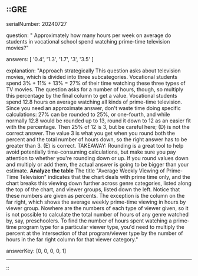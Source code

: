 ::GRE
---

serialNumber: 20240727

question: " Approximately how many hours per week on average do students in vocational school spend watching prime-time television movies?"

answers: [
  '0.4',
  '1.3',
  '1.7',
  '3',
  '3.5'
]

explanation: "Approach strategically This question asks about television movies, which is divided into three subcategories. Vocational students spend 3% + 11% + 13% = 27% of their time watching these three types of TV movies. The question asks for a number of hours, though, so multiply this percentage by the final column to get a value. Vocational students spend 12.8 hours on average watching all kinds of prime-time television. Since you need an approximate answer, don't waste time doing specific calculations: 27% can be rounded to 25%, or one-fourth, and while normally 12.8 would be rounded up to 13, round it down to 12 as an easier fit with the percentage. Then 25% of 12 is 3, but be careful here; (D) is not the correct answer. The value 3 is what you get when you round both the percent and the total number of hours down, so the right answer has to be greater than 3. (E) is correct. TAKEAWAY: Rounding is a great tool to help avoid potentially time-consuming calculations, but make sure you pay attention to whether you're rounding down or up. If you round values down and multiply or add them, the actual answer is going to be bigger than your estimate. <strong>Analyze the table</strong> The title \"Average Weekly Viewing of Prime-Time Television\" indicates that the chart deals with prime time only, and the chart breaks this viewing down further across genre categories, listed along the top of the chart, and viewer groups, listed down the left. Notice that these numbers are given as percents. The exception is the column on the far right, which shows the average weekly prime-time viewing in hours by viewer group. Nowhere are the numbers of each type of viewer given, so it is not possible to calculate the total number of hours of any genre watched by, say, preschoolers. To find the number of hours spent watching a prime-time program type for a particular viewer type, you'd need to multiply the percent at the intersection of that program/viewer type by the number of hours in the far right column for that viewer category."

answerKey: [0, 0, 0, 0, 1]

---
::